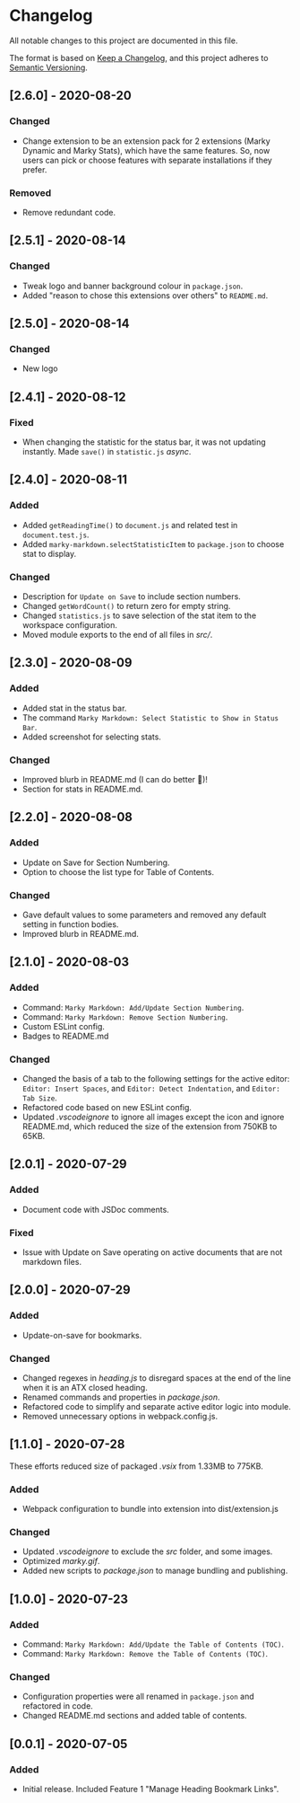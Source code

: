 # Changelog

All notable changes to this project are documented in this file.

The format is based on [Keep a Changelog](https://keepachangelog.com/en/1.0.0/),
and this project adheres to [Semantic Versioning](https://semver.org/spec/v2.0.0.html).

## [2.6.0] - 2020-08-20

### Changed

- Change extension to be an extension pack for 2 extensions (Marky Dynamic and Marky Stats), which have the same features. So, now users can pick or choose features with separate installations if they prefer.

### Removed

- Remove redundant code.

## [2.5.1] - 2020-08-14

### Changed

- Tweak logo and banner background colour in `package.json`.
- Added "reason to chose this extensions over others" to `README.md`.

## [2.5.0] - 2020-08-14

### Changed

- New logo

## [2.4.1] - 2020-08-12

### Fixed

- When changing the statistic for the status bar, it was not updating instantly. Made `save()` in `statistic.js` *async*.

## [2.4.0] - 2020-08-11

### Added

- Added `getReadingTime()` to `document.js` and related test in `document.test.js`.
- Added `marky-markdown.selectStatisticItem` to `package.json` to choose stat to display.

### Changed

- Description for `Update on Save` to include section numbers.
- Changed `getWordCount()` to return zero for empty string.
- Changed `statistics.js` to save selection of the stat item to the workspace configuration.
- Moved module exports to the end of all files in *src/*.

## [2.3.0] - 2020-08-09

### Added

- Added stat in the status bar.
- The command `Marky Markdown: Select Statistic to Show in Status Bar`.
- Added screenshot for selecting stats.

### Changed

- Improved blurb in README.md (I can do better 💪)!
- Section for stats in README.md.

## [2.2.0] - 2020-08-08

### Added

- Update on Save for Section Numbering.
- Option to choose the list type for Table of Contents.

### Changed

- Gave default values to some parameters and removed any default setting in function bodies.
- Improved blurb in README.md.

## [2.1.0] - 2020-08-03

### Added

- Command: `Marky Markdown: Add/Update Section Numbering`.
- Command: `Marky Markdown: Remove Section Numbering`.
- Custom ESLint config.
- Badges to README.md

### Changed

- Changed the basis of a tab to the following settings for the active editor: `Editor: Insert Spaces`, and `Editor: Detect Indentation`, and `Editor: Tab Size`.
- Refactored code based on new ESLint config.
- Updated _.vscodeignore_ to ignore all images except the icon and ignore README.md, which reduced the size of the extension from 750KB to 65KB.

## [2.0.1] - 2020-07-29

### Added

- Document code with JSDoc comments.

### Fixed

- Issue with Update on Save operating on active documents that are not markdown files.

## [2.0.0] - 2020-07-29

### Added

- Update-on-save for bookmarks.

### Changed

- Changed regexes in _heading.js_ to disregard spaces at the end of the line when it is an ATX closed heading.
- Renamed commands and properties in _package.json_.
- Refactored code to simplify and separate active editor logic into module.
- Removed unnecessary options in webpack.config.js.

## [1.1.0] - 2020-07-28

These efforts reduced size of packaged _.vsix_ from 1.33MB to 775KB.

### Added

- Webpack configuration to bundle into extension into dist/extension.js

### Changed

- Updated _.vscodeignore_ to exclude the _src_ folder, and some images.
- Optimized _marky.gif_.
- Added new scripts to _package.json_ to manage bundling and publishing.

## [1.0.0] - 2020-07-23

### Added

- Command: `Marky Markdown: Add/Update the Table of Contents (TOC)`.
- Command: `Marky Markdown: Remove the Table of Contents (TOC)`.

### Changed

- Configuration properties were all renamed in `package.json` and refactored in code.
- Changed README.md sections and added table of contents.

## [0.0.1] - 2020-07-05

### Added

- Initial release. Included Feature 1 "Manage Heading Bookmark Links".
